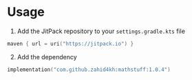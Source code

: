 # Usage

1. Add the JitPack repository to your `settings.gradle.kts` file

```kotlin
maven { url = uri("https://jitpack.io") }
```

2. Add the dependency

```kotlin
implementation("com.github.zahid4kh:mathstuff:1.0.4")
```